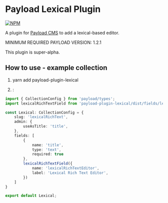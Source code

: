 # Payload Lexical Plugin

[![NPM](https://img.shields.io/npm/v/payload-plugin-lexical)](https://www.npmjs.com/package/payload-plugin-lexical)

A plugin for [Payload CMS](https://github.com/payloadcms/payload) to add a lexical-based editor.

MINIMUM REQUIRED PAYLOAD VERSION: 1.2.1

This plugin is super-alpha.

## How to use - example collection

1. yarn add payload-plugin-lexical

2. :
```ts
import { CollectionConfig } from 'payload/types';
import lexicalRichTextField from 'payload-plugin-lexical/dist/fields/lexicalRichTextField'

const Lexical: CollectionConfig = {
    slug: 'lexicalRichText',
    admin: {
        useAsTitle: 'title',
    },
    fields: [
        {
            name: 'title',
            type: 'text',
            required: true
        },
        lexicalRichTextField({
            name: 'lexicalRichTextEditor',
            label: 'Lexical Rich Text Editor',
        })
    ]
}

export default Lexical;

```
